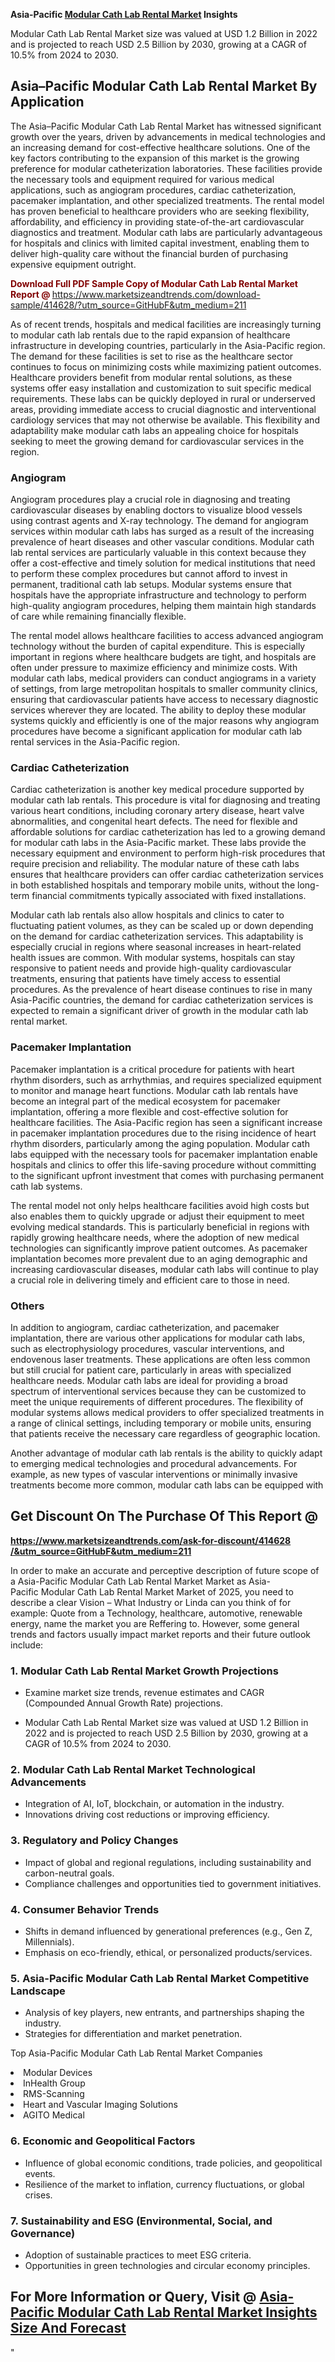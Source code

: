 <p><strong>Asia-Pacific&nbsp;<a href=""https://www.marketsizeandtrends.com/download-sample/414628/&amp;utm_source=GitHubF&amp;utm_medium=211"">Modular Cath Lab Rental Market</a> Insights</strong></p><p>Modular Cath Lab Rental Market size was valued at USD 1.2 Billion in 2022 and is projected to reach USD 2.5 Billion by 2030, growing at a CAGR of 10.5% from 2024 to 2030.</p><p><h2>Asia–Pacific Modular Cath Lab Rental Market By Application</h2><p>The Asia–Pacific Modular Cath Lab Rental Market has witnessed significant growth over the years, driven by advancements in medical technologies and an increasing demand for cost-effective healthcare solutions. One of the key factors contributing to the expansion of this market is the growing preference for modular catheterization laboratories. These facilities provide the necessary tools and equipment required for various medical applications, such as angiogram procedures, cardiac catheterization, pacemaker implantation, and other specialized treatments. The rental model has proven beneficial to healthcare providers who are seeking flexibility, affordability, and efficiency in providing state-of-the-art cardiovascular diagnostics and treatment. Modular cath labs are particularly advantageous for hospitals and clinics with limited capital investment, enabling them to deliver high-quality care without the financial burden of purchasing expensive equipment outright. <p><strong><span style="color: #800000;">Download Full PDF Sample Copy of Modular Cath Lab Rental Market Report @</span>&nbsp;</strong><a href="https://www.marketsizeandtrends.com/download-sample/414628/?utm_source=GitHubF&amp;utm_medium=211" target="_blank">https://www.marketsizeandtrends.com/download-sample/414628/?utm_source=GitHubF&amp;utm_medium=211</a></p>As of recent trends, hospitals and medical facilities are increasingly turning to modular cath lab rentals due to the rapid expansion of healthcare infrastructure in developing countries, particularly in the Asia-Pacific region. The demand for these facilities is set to rise as the healthcare sector continues to focus on minimizing costs while maximizing patient outcomes. Healthcare providers benefit from modular rental solutions, as these systems offer easy installation and customization to suit specific medical requirements. These labs can be quickly deployed in rural or underserved areas, providing immediate access to crucial diagnostic and interventional cardiology services that may not otherwise be available. This flexibility and adaptability make modular cath labs an appealing choice for hospitals seeking to meet the growing demand for cardiovascular services in the region.<h3>Angiogram</h3><p>Angiogram procedures play a crucial role in diagnosing and treating cardiovascular diseases by enabling doctors to visualize blood vessels using contrast agents and X-ray technology. The demand for angiogram services within modular cath labs has surged as a result of the increasing prevalence of heart diseases and other vascular conditions. Modular cath lab rental services are particularly valuable in this context because they offer a cost-effective and timely solution for medical institutions that need to perform these complex procedures but cannot afford to invest in permanent, traditional cath lab setups. Modular systems ensure that hospitals have the appropriate infrastructure and technology to perform high-quality angiogram procedures, helping them maintain high standards of care while remaining financially flexible. <p>The rental model allows healthcare facilities to access advanced angiogram technology without the burden of capital expenditure. This is especially important in regions where healthcare budgets are tight, and hospitals are often under pressure to maximize efficiency and minimize costs. With modular cath labs, medical providers can conduct angiograms in a variety of settings, from large metropolitan hospitals to smaller community clinics, ensuring that cardiovascular patients have access to necessary diagnostic services wherever they are located. The ability to deploy these modular systems quickly and efficiently is one of the major reasons why angiogram procedures have become a significant application for modular cath lab rental services in the Asia-Pacific region.<h3>Cardiac Catheterization</h3><p>Cardiac catheterization is another key medical procedure supported by modular cath lab rentals. This procedure is vital for diagnosing and treating various heart conditions, including coronary artery disease, heart valve abnormalities, and congenital heart defects. The need for flexible and affordable solutions for cardiac catheterization has led to a growing demand for modular cath labs in the Asia-Pacific market. These labs provide the necessary equipment and environment to perform high-risk procedures that require precision and reliability. The modular nature of these cath labs ensures that healthcare providers can offer cardiac catheterization services in both established hospitals and temporary mobile units, without the long-term financial commitments typically associated with fixed installations.<p>Modular cath lab rentals also allow hospitals and clinics to cater to fluctuating patient volumes, as they can be scaled up or down depending on the demand for cardiac catheterization services. This adaptability is especially crucial in regions where seasonal increases in heart-related health issues are common. With modular systems, hospitals can stay responsive to patient needs and provide high-quality cardiovascular treatments, ensuring that patients have timely access to essential procedures. As the prevalence of heart disease continues to rise in many Asia-Pacific countries, the demand for cardiac catheterization services is expected to remain a significant driver of growth in the modular cath lab rental market.<h3>Pacemaker Implantation</h3><p>Pacemaker implantation is a critical procedure for patients with heart rhythm disorders, such as arrhythmias, and requires specialized equipment to monitor and manage heart functions. Modular cath lab rentals have become an integral part of the medical ecosystem for pacemaker implantation, offering a more flexible and cost-effective solution for healthcare facilities. The Asia-Pacific region has seen a significant increase in pacemaker implantation procedures due to the rising incidence of heart rhythm disorders, particularly among the aging population. Modular cath labs equipped with the necessary tools for pacemaker implantation enable hospitals and clinics to offer this life-saving procedure without committing to the significant upfront investment that comes with purchasing permanent cath lab systems.<p>The rental model not only helps healthcare facilities avoid high costs but also enables them to quickly upgrade or adjust their equipment to meet evolving medical standards. This is particularly beneficial in regions with rapidly growing healthcare needs, where the adoption of new medical technologies can significantly improve patient outcomes. As pacemaker implantation becomes more prevalent due to an aging demographic and increasing cardiovascular diseases, modular cath labs will continue to play a crucial role in delivering timely and efficient care to those in need.<h3>Others</h3><p>In addition to angiogram, cardiac catheterization, and pacemaker implantation, there are various other applications for modular cath labs, such as electrophysiology procedures, vascular interventions, and endovenous laser treatments. These applications are often less common but still crucial for patient care, particularly in areas with specialized healthcare needs. Modular cath labs are ideal for providing a broad spectrum of interventional services because they can be customized to meet the unique requirements of different procedures. The flexibility of modular systems allows medical providers to offer specialized treatments in a range of clinical settings, including temporary or mobile units, ensuring that patients receive the necessary care regardless of geographic location.<p>Another advantage of modular cath lab rentals is the ability to quickly adapt to emerging medical technologies and procedural advancements. For example, as new types of vascular interventions or minimally invasive treatments become more common, modular cath labs can be equipped with</p><h2><strong>Get Discount On The Purchase Of This Report @&nbsp;</strong></h2><p><strong><a href=""https://www.marketsizeandtrends.com/ask-for-discount/414628/&amp;utm_source=GitHubF&amp;utm_medium=211"" target=""_blank"">https://www.marketsizeandtrends.com/ask-for-discount/414628<br />/&amp;utm_source=GitHubF&amp;utm_medium=211</a></strong></p><p>In order to make an accurate and perceptive description of future scope of a Asia-Pacific&nbsp;Modular Cath Lab Rental Market Market as Asia-Pacific&nbsp;Modular Cath Lab Rental Market Market of 2025, you need to describe a clear Vision &ndash; What Industry or Linda can you think of for example: Quote from a Technology, healthcare, automotive, renewable energy, name the market you are Reffering to. However, some general trends and factors usually impact market reports and their future outlook include:</p><h3>1.&nbsp;<strong>Modular Cath Lab Rental Market Growth Projections</strong></h3><ul><li>Examine market size trends, revenue estimates and CAGR (Compounded Annual Growth Rate) projections.</li><li><p>Modular Cath Lab Rental Market size was valued at USD 1.2 Billion in 2022 and is projected to reach USD 2.5 Billion by 2030, growing at a CAGR of 10.5% from 2024 to 2030.</p></li></ul><h3>2.&nbsp;<strong>Modular Cath Lab Rental Market Technological Advancements</strong></h3><ul><li>Integration of AI, IoT, blockchain, or automation in the industry.</li><li>Innovations driving cost reductions or improving efficiency.</li></ul><h3>3.&nbsp;<strong>Regulatory and Policy Changes</strong></h3><ul><li>Impact of global and regional regulations, including sustainability and carbon-neutral goals.</li><li>Compliance challenges and opportunities tied to government initiatives.</li></ul><h3>4.&nbsp;<strong>Consumer Behavior Trends</strong></h3><ul><li>Shifts in demand influenced by generational preferences (e.g., Gen Z, Millennials).</li><li>Emphasis on eco-friendly, ethical, or personalized products/services.</li></ul><h3>5.&nbsp;<strong>Asia-Pacific Modular Cath Lab Rental Market Competitive Landscape</strong></h3><ul><li>Analysis of key players, new entrants, and partnerships shaping the industry.</li><li>Strategies for differentiation and market penetration.</li></ul><p data-pm-slice=""1 1 []"">Top Asia-Pacific Modular Cath Lab Rental Market Companies</p><div data-test-id=""""><p><li>Modular Devices</li><li> InHealth Group</li><li> RMS-Scanning</li><li> Heart and Vascular Imaging Solutions</li><li> AGITO Medical</li></p></div><h3>6.&nbsp;<strong>Economic and Geopolitical Factors</strong></h3><ul><li>Influence of global economic conditions, trade policies, and geopolitical events.</li><li>Resilience of the market to inflation, currency fluctuations, or global crises.</li></ul><h3>7.&nbsp;<strong>Sustainability and ESG (Environmental, Social, and Governance)</strong></h3><ul><li>Adoption of sustainable practices to meet ESG criteria.</li><li>Opportunities in green technologies and circular economy principles.</li></ul><h2><strong>For More Information or Query, Visit @&nbsp;</strong><a href=""https://www.verifiedmarketreports.com/product/modular-cath-lab-rental-market/"" target=""_blank"">Asia-Pacific Modular Cath Lab Rental Market Insights Size And Forecast</a></h2>"
